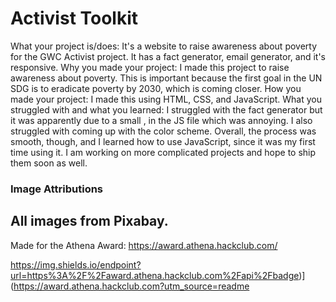# Activist Toolkit
What your project is/does: It's a website to raise awareness about poverty for the GWC Activist project. It has a fact generator, email generator, and it's responsive. 
Why you made your project: I made this project to raise awareness about poverty. This is important because the first goal in the UN SDG is to eradicate poverty by 2030, which is coming closer. 
How you made your project: I made this using HTML, CSS, and JavaScript.
What you struggled with and what you learned: I struggled with the fact generator but it was apparently due to a small , in the JS file which was annoying. I also struggled with coming up with the color scheme. Overall, the process was smooth, though, and I learned how to use JavaScript, since it was my first time using it. I am working on more complicated projects and hope to ship them soon as well. 


### Image Attributions
  All images from Pixabay.
---

Made for the Athena Award: https://award.athena.hackclub.com/ 

https://img.shields.io/endpoint?url=https%3A%2F%2Faward.athena.hackclub.com%2Fapi%2Fbadge)](https://award.athena.hackclub.com?utm_source=readme 
